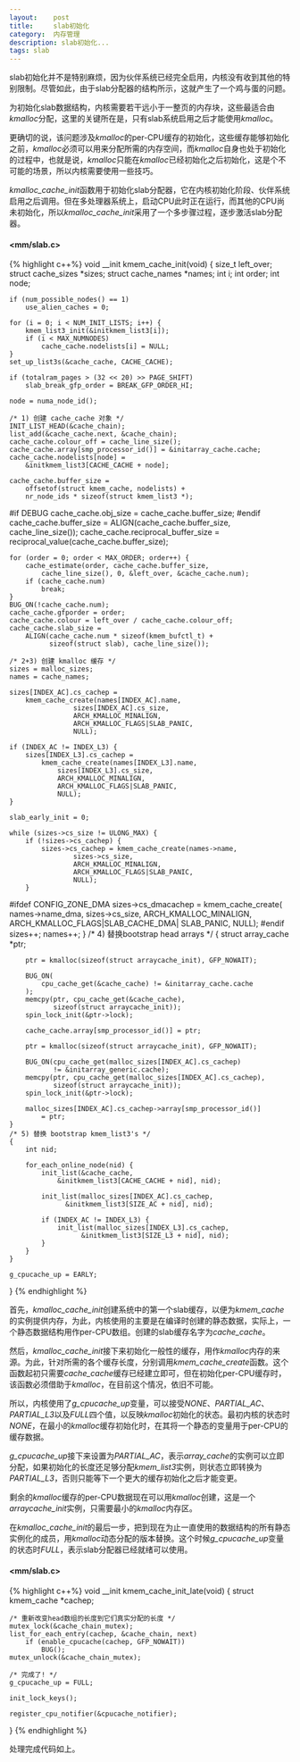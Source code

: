 ```yaml
---
layout:    post
title:     slab初始化
category:  内存管理
description: slab初始化...
tags: slab
---
```

slab初始化并不是特别麻烦，因为伙伴系统已经完全启用，内核没有收到其他的特别限制。尽管如此，由于slab分配器的结构所示，这就产生了一个鸡与蛋的问题。

为初始化slab数据结构，内核需要若干远小于一整页的内存块，这些最适合由*kmalloc*分配，这里的关键所在是，只有slab系统启用之后才能使用*kmalloc*。

更确切的说，该问题涉及*kmalloc*的per-CPU缓存的初始化，这些缓存能够初始化之前，*kmalloc*必须可以用来分配所需的内存空间，而*kmalloc*自身也处于初始化的过程中，也就是说，*kmalloc*只能在*kmalloc*已经初始化之后初始化，这是个不可能的场景，所以内核需要使用一些技巧。

*kmalloc_cache_init*函数用于初始化slab分配器，它在内核初始化阶段、伙伴系统启用之后调用。但在多处理器系统上，启动CPU此时正在运行，而其他的CPU尚未初始化，所以*kmalloc_cache_init*采用了一个多步骤过程，逐步激活slab分配器。

#### <mm/slab.c> ####

{% highlight c++%}
void __init kmem_cache_init(void)
{
    size_t left_over;
    struct cache_sizes *sizes;
    struct cache_names *names;
    int i;
    int order;
    int node;

    if (num_possible_nodes() == 1)
        use_alien_caches = 0;

    for (i = 0; i < NUM_INIT_LISTS; i++) {
        kmem_list3_init(&initkmem_list3[i]);
        if (i < MAX_NUMNODES)
            cache_cache.nodelists[i] = NULL;
    }
    set_up_list3s(&cache_cache, CACHE_CACHE);

    if (totalram_pages > (32 << 20) >> PAGE_SHIFT)
        slab_break_gfp_order = BREAK_GFP_ORDER_HI;

    node = numa_node_id();

    /* 1) 创建 cache_cache 对象 */
    INIT_LIST_HEAD(&cache_chain);
    list_add(&cache_cache.next, &cache_chain);
    cache_cache.colour_off = cache_line_size();
    cache_cache.array[smp_processor_id()] = &initarray_cache.cache;
    cache_cache.nodelists[node] = 
        &initkmem_list3[CACHE_CACHE + node];

    cache_cache.buffer_size = 
        offsetof(struct kmem_cache, nodelists) +
        nr_node_ids * sizeof(struct kmem_list3 *);
#if DEBUG
    cache_cache.obj_size = cache_cache.buffer_size;
#endif
    cache_cache.buffer_size = ALIGN(cache_cache.buffer_size,
                    cache_line_size());
    cache_cache.reciprocal_buffer_size =
        reciprocal_value(cache_cache.buffer_size);

    for (order = 0; order < MAX_ORDER; order++) {
        cache_estimate(order, cache_cache.buffer_size,
            cache_line_size(), 0, &left_over, &cache_cache.num);
        if (cache_cache.num)
            break;
    }
    BUG_ON(!cache_cache.num);
    cache_cache.gfporder = order;
    cache_cache.colour = left_over / cache_cache.colour_off;
    cache_cache.slab_size = 
        ALIGN(cache_cache.num * sizeof(kmem_bufctl_t) +
              sizeof(struct slab), cache_line_size());

    /* 2+3) 创建 kmalloc 缓存 */
    sizes = malloc_sizes;
    names = cache_names;

    sizes[INDEX_AC].cs_cachep = 
        kmem_cache_create(names[INDEX_AC].name,
                    sizes[INDEX_AC].cs_size,
                    ARCH_KMALLOC_MINALIGN,
                    ARCH_KMALLOC_FLAGS|SLAB_PANIC,
                    NULL);

    if (INDEX_AC != INDEX_L3) {
        sizes[INDEX_L3].cs_cachep =
            kmem_cache_create(names[INDEX_L3].name,
                sizes[INDEX_L3].cs_size,
                ARCH_KMALLOC_MINALIGN,
                ARCH_KMALLOC_FLAGS|SLAB_PANIC,
                NULL);
    }

    slab_early_init = 0;

    while (sizes->cs_size != ULONG_MAX) {
        if (!sizes->cs_cachep) {
            sizes->cs_cachep = kmem_cache_create(names->name,
                    sizes->cs_size,
                    ARCH_KMALLOC_MINALIGN,
                    ARCH_KMALLOC_FLAGS|SLAB_PANIC,
                    NULL);
        }
#ifdef CONFIG_ZONE_DMA
        sizes->cs_dmacachep = kmem_cache_create(
                    names->name_dma,
                    sizes->cs_size,
                    ARCH_KMALLOC_MINALIGN,
                    ARCH_KMALLOC_FLAGS|SLAB_CACHE_DMA|
                        SLAB_PANIC,
                    NULL);
#endif
        sizes++;
        names++;
    }
    /* 4) 替换bootstrap head arrays */
    {
        struct array_cache *ptr;

        ptr = kmalloc(sizeof(struct arraycache_init), GFP_NOWAIT);

        BUG_ON(
            cpu_cache_get(&cache_cache) != &initarray_cache.cache
        );
        memcpy(ptr, cpu_cache_get(&cache_cache),
               sizeof(struct arraycache_init));
        spin_lock_init(&ptr->lock);

        cache_cache.array[smp_processor_id()] = ptr;

        ptr = kmalloc(sizeof(struct arraycache_init), GFP_NOWAIT);

        BUG_ON(cpu_cache_get(malloc_sizes[INDEX_AC].cs_cachep)
               != &initarray_generic.cache);
        memcpy(ptr, cpu_cache_get(malloc_sizes[INDEX_AC].cs_cachep),
               sizeof(struct arraycache_init));
        spin_lock_init(&ptr->lock);

        malloc_sizes[INDEX_AC].cs_cachep->array[smp_processor_id()]
            = ptr;
    }
    /* 5) 替换 bootstrap kmem_list3's */
    {
        int nid;

        for_each_online_node(nid) {
            init_list(&cache_cache,
                &initkmem_list3[CACHE_CACHE + nid], nid);

            init_list(malloc_sizes[INDEX_AC].cs_cachep,
                  &initkmem_list3[SIZE_AC + nid], nid);

            if (INDEX_AC != INDEX_L3) {
                init_list(malloc_sizes[INDEX_L3].cs_cachep,
                      &initkmem_list3[SIZE_L3 + nid], nid);
            }
        }
    }

    g_cpucache_up = EARLY;
}
{% endhighlight %}

首先，*kmalloc_cache_init*创建系统中的第一个slab缓存，以便为*kmem_cache*的实例提供内存，为此，内核使用的主要是在编译时创建的静态数据，实际上，一个静态数据结构用作per-CPU数组。创建的slab缓存名字为*cache_cache*。

然后，*kmalloc_cache_init*接下来初始化一般性的缓存，用作*kmalloc*内存的来源。为此，针对所需的各个缓存长度，分别调用*kmem_cache_create*函数。这个函数起初只需要*cache_cache*缓存已经建立即可，但在初始化per-CPU缓存时，该函数必须借助于*kmalloc*，在目前这个情况，依旧不可能。

所以，内核使用了*g_cpucache_up*变量，可以接受*NONE*、*PARTIAL_AC*、*PARTIAL_L3*以及*FULL*四个值，以反映*kmalloc*初始化的状态。最初内核的状态时*NONE*，在最小的*kmalloc*缓存初始化时，在其将一个静态的变量用于per-CPU的缓存数据。

*g_cpucache_up*接下来设置为*PARTIAL_AC*，表示*array_cache*的实例可以立即分配，如果初始化的长度还足够分配*kmem_list3*实例，则状态立即转换为*PARTIAL_L3*，否则只能等下一个更大的缓存初始化之后才能变更。

剩余的*kmalloc*缓存的per-CPU数据现在可以用*kmalloc*创建，这是一个*arraycache_init*实例，只需要最小的*kmalloc*内存区。

在*kmalloc_cache_init*的最后一步，把到现在为止一直使用的数据结构的所有静态实例化的成员，用*kmalloc*动态分配的版本替换。这个时候*g_cpucache_up*变量的状态时*FULL*，表示slab分配器已经就绪可以使用。

#### <mm/slab.c> ####

{% highlight c++%}
void __init kmem_cache_init_late(void)
{
    struct kmem_cache *cachep;

    /* 重新改变head数组的长度到它们真实分配的长度 */
    mutex_lock(&cache_chain_mutex);
    list_for_each_entry(cachep, &cache_chain, next)
        if (enable_cpucache(cachep, GFP_NOWAIT))
            BUG();
    mutex_unlock(&cache_chain_mutex);

    /* 完成了! */
    g_cpucache_up = FULL;

    init_lock_keys();

    register_cpu_notifier(&cpucache_notifier);
}
{% endhighlight %}

处理完成代码如上。